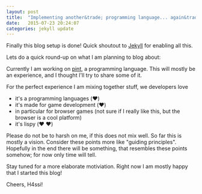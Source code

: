 ```yaml
---
layout: post
title:  "Implementing another&trade; programming language... again&trade;..."
date:   2015-07-23 20:24:07
categories: jekyll update
---
```


Finally this blog setup is done! Quick shoutout to [Jekyll][jekyll] for enabling all this.

Lets do a quick round-up on what I am planning to blog about:

Currently I am working on [pint][pint], a programming language. This will mostly be an experience, and I thought I'll try to share some of it.

For the perfect experience I am mixing together stuff, we developers love

- it's a programming languages (:heart:)
- it's made for game development (:heart:)
- in particular for browser games (not sure if I really like this, but the browser is a cool platform)
- it's lispy (:heart: :heart:)

Please do not be to harsh on me, if this does not mix well. So far this is mostly a vision. Consider these points more like "guiding principles". Hopefully in the end there will be something, that resembles these points somehow; for now only time will tell.

Stay tuned for a more elaborate motiviation. Right now I am mostly happy that I started this blog!

Cheers, H4ssi!

[jekyll]:      http://jekyllrb.com
[pint]:        https://github.com/H4ssi/pint
